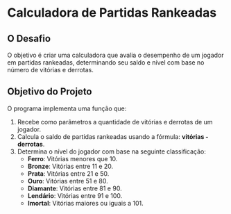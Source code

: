# Calculadora de Partidas Rankeadas

## O Desafio

O objetivo é criar uma calculadora que avalia o desempenho de um jogador em partidas rankeadas, determinando seu saldo e nível com base no número de vitórias e derrotas.

## Objetivo do Projeto

O programa implementa uma função que:

1. Recebe como parâmetros a quantidade de vitórias e derrotas de um jogador.
2. Calcula o saldo de partidas rankeadas usando a fórmula: **vitórias - derrotas**.
3. Determina o nível do jogador com base na seguinte classificação:
   - **Ferro**: Vitórias menores que 10.
   - **Bronze**: Vitórias entre 11 e 20.
   - **Prata**: Vitórias entre 21 e 50.
   - **Ouro**: Vitórias entre 51 e 80.
   - **Diamante**: Vitórias entre 81 e 90.
   - **Lendário**: Vitórias entre 91 e 100.
   - **Imortal**: Vitórias maiores ou iguais a 101.





